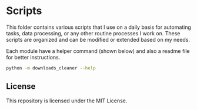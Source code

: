 # Scripts

This folder contains various scripts that I use on a daily basis for automating tasks, data processing, or any other routine processes I work on. These scripts are organized and can be modified or extended based on my needs.

Each module have a helper command (shown below) and also a readme file for better instructions.

```bash
python -m downloads_cleaner --help
```

## License

This repository is licensed under the MIT License.
